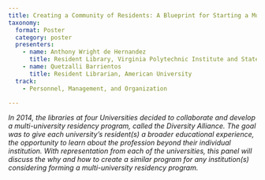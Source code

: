 ```yaml
---
title: Creating a Community of Residents: A Blueprint for Starting a Multi-University Residency Program and Ensuring Its Success
taxonomy:
  format: Poster
  category: poster
  presenters:
    - name: Anthony Wright de Hernandez
	  title: Resident Library, Virginia Polytechnic Institute and State University
    - name: Quetzalli Barrientos
	  title: Resident Librarian, American University
  track: 
    - Personnel, Management, and Organization

---
```

_In 2014, the libraries at four Universities decided to collaborate and develop a multi-university residency program, called the Diversity Alliance.  The goal was to give each university’s resident(s) a broader educational experience, the opportunity to learn about the profession beyond their individual institution. With representation from each of the universities, this panel will discuss the why and how to create a similar program for any institution(s) considering forming a multi-university residency program._
